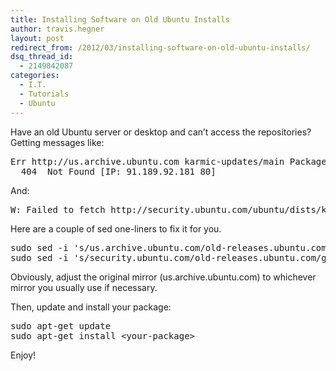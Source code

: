 ```yaml
---
title: Installing Software on Old Ubuntu Installs
author: travis.hegner
layout: post
redirect_from: /2012/03/installing-software-on-old-ubuntu-installs/
dsq_thread_id:
  - 2149842087
categories:
  - I.T.
  - Tutorials
  - Ubuntu
---
```

Have an old Ubuntu server or desktop and can&#8217;t access the repositories? Getting messages like:

<pre>Err http://us.archive.ubuntu.com karmic-updates/main Packages
  404  Not Found [IP: 91.189.92.181 80]</pre>

And:

<pre>W: Failed to fetch http://security.ubuntu.com/ubuntu/dists/karmic-security/main/binary-i386/Packages.gz  404  Not Found [IP: 91.189.92.167 80]</pre>

Here are a couple of sed one-liners to fix it for you.

<pre>sudo sed -i 's/us.archive.ubuntu.com/old-releases.ubuntu.com/g' /etc/apt/sources.list
sudo sed -i 's/security.ubuntu.com/old-releases.ubuntu.com/g' /etc/apt/sources.list</pre>

Obviously, adjust the original mirror (us.archive.ubuntu.com) to whichever mirror you usually use if necessary.

Then, update and install your package:

<pre>sudo apt-get update
sudo apt-get install &lt;your-package&gt;</pre>

Enjoy!